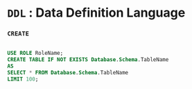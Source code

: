 # `DDL` : Data Definition Language

### `CREATE`
```sql

USE ROLE RoleName;
CREATE TABLE IF NOT EXISTS Database.Schema.TableName 
AS 
SELECT * FROM Database.Schema.TableName 
LIMIT 100;
```
